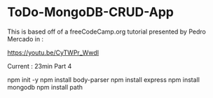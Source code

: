 # ToDo-MongoDB-CRUD-App

This is based off of a freeCodeCamp.org tutorial presented by Pedro Mercado in :

https://youtu.be/CyTWPr_WwdI

Current : 23min Part 4

 npm init -y
 npm install body-parser
 npm install express
 npm install mongodb
 npm install path





